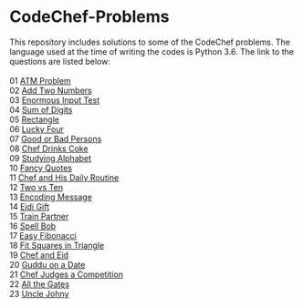 # CodeChef-Problems
This repository includes solutions to some of the CodeChef problems. The language used at the time of writing the codes is Python 3.6. 
The link to the questions are listed below: <br /><br />
01 [ATM Problem](https://www.codechef.com/problems/HS08TEST) <br />
02 [Add Two Numbers](https://www.codechef.com/problems/FLOW001) <br />
03 [Enormous Input Test](https://www.codechef.com/problems/INTEST) <br />
04 [Sum of Digits](https://www.codechef.com/problems/FLOW006) <br />
05 [Rectangle](https://www.codechef.com/problems/RECTANGL) <br />
06 [Lucky Four](https://www.codechef.com/problems/LUCKFOUR) <br />
07 [Good or Bad Persons](https://www.codechef.com/problems/GOODBAD) <br />
08 [Chef Drinks Coke](https://www.codechef.com/problems/COKE) <br />
09 [Studying Alphabet](https://www.codechef.com/problems/ALPHABET) <br />
10 [Fancy Quotes](https://www.codechef.com/problems/FANCY) <br />
11 [Chef and His Daily Routine](https://www.codechef.com/problems/CHEFROUT) <br />
12 [Two vs Ten](https://www.codechef.com/problems/TWOVSTEN) <br />
13 [Encoding Message](https://www.codechef.com/problems/ENCMSG) <br />
14 [Eidi Gift](https://www.codechef.com/problems/EID2) <br />
15 [Train Partner](https://www.codechef.com/problems/ANKTRAIN) <br />
16 [Spell Bob](https://www.codechef.com/problems/SPELLBOB) <br />
17 [Easy Fibonacci](https://www.codechef.com/problems/FIBEASY) <br />
18 [Fit Squares in Triangle](https://www.codechef.com/problems/TRISQ) <br />
19 [Chef and Eid](https://www.codechef.com/problems/EID) <br />
20 [Guddu on a Date](https://www.codechef.com/problems/KS2) <br />
21 [Chef Judges a Competition](https://www.codechef.com/problems/CO92JUDG) <br />
22 [All the Gates](https://www.codechef.com/problems/POPGATES) <br />
23 [Uncle Johny](https://www.codechef.com/problems/JOHNY) <br />

